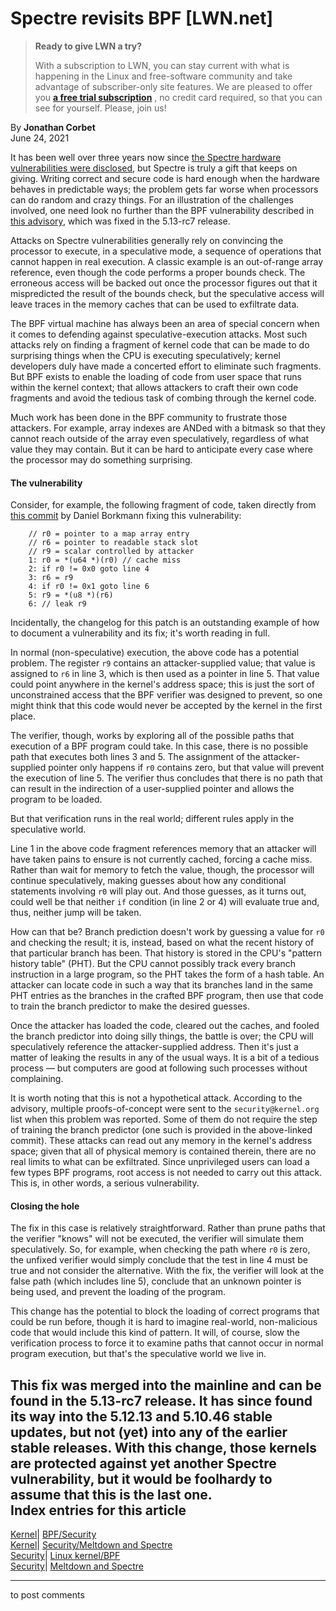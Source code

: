 # Spectre revisits BPF [LWN.net]

> **Ready to give LWN a try?**
> 
> With a subscription to LWN, you can stay current with what is happening in the Linux and free-software community and take advantage of subscriber-only site features. We are pleased to offer you **[a free trial subscription](https://lwn.net/Promo/nst-trial/claim)** , no credit card required, so that you can see for yourself. Please, join us! 

By **Jonathan Corbet**  
June 24, 2021 

It has been well over three years now since [the Spectre hardware vulnerabilities were disclosed](/Articles/742702/), but Spectre is truly a gift that keeps on giving. Writing correct and secure code is hard enough when the hardware behaves in predictable ways; the problem gets far worse when processors can do random and crazy things. For an illustration of the challenges involved, one need look no further than the BPF vulnerability described in [this advisory](/ml/oss-security/CAHMfzJkhZ01FG62sfMdXayK_NwD3g=5NcpGmg+-PVZLBpjJ9Fw@mail.gmail.com/), which was fixed in the 5.13-rc7 release. 

Attacks on Spectre vulnerabilities generally rely on convincing the processor to execute, in a speculative mode, a sequence of operations that cannot happen in real execution. A classic example is an out-of-range array reference, even though the code performs a proper bounds check. The erroneous access will be backed out once the processor figures out that it mispredicted the result of the bounds check, but the speculative access will leave traces in the memory caches that can be used to exfiltrate data. 

The BPF virtual machine has always been an area of special concern when it comes to defending against speculative-execution attacks. Most such attacks rely on finding a fragment of kernel code that can be made to do surprising things when the CPU is executing speculatively; kernel developers duly have made a concerted effort to eliminate such fragments. But BPF exists to enable the loading of code from user space that runs within the kernel context; that allows attackers to craft their own code fragments and avoid the tedious task of combing through the kernel code. 

Much work has been done in the BPF community to frustrate those attackers. For example, array indexes are ANDed with a bitmask so that they cannot reach outside of the array even speculatively, regardless of what value they may contain. But it can be hard to anticipate every case where the processor may do something surprising. 

#### The vulnerability

Consider, for example, the following fragment of code, taken directly from [this commit](https://git.kernel.org/pub/scm/linux/kernel/git/torvalds/linux.git/patch/?id=9183671af6dbf60a1219371d4ed73e23f43b49db) by Daniel Borkmann fixing this vulnerability: 
    
    
        // r0 = pointer to a map array entry
        // r6 = pointer to readable stack slot
        // r9 = scalar controlled by attacker
        1: r0 = *(u64 *)(r0) // cache miss
        2: if r0 != 0x0 goto line 4
        3: r6 = r9
        4: if r0 != 0x1 goto line 6
        5: r9 = *(u8 *)(r6)
        6: // leak r9
    

Incidentally, the changelog for this patch is an outstanding example of how to document a vulnerability and its fix; it's worth reading in full. 

In normal (non-speculative) execution, the above code has a potential problem. The register `r9` contains an attacker-supplied value; that value is assigned to `r6` in line 3, which is then used as a pointer in line 5. That value could point anywhere in the kernel's address space; this is just the sort of unconstrained access that the BPF verifier was designed to prevent, so one might think that this code would never be accepted by the kernel in the first place. 

The verifier, though, works by exploring all of the possible paths that execution of a BPF program could take. In this case, there is no possible path that executes both lines 3 and 5. The assignment of the attacker-supplied pointer only happens if `r0` contains zero, but that value will prevent the execution of line 5. The verifier thus concludes that there is no path that can result in the indirection of a user-supplied pointer and allows the program to be loaded. 

But that verification runs in the real world; different rules apply in the speculative world. 

Line 1 in the above code fragment references memory that an attacker will have taken pains to ensure is not currently cached, forcing a cache miss. Rather than wait for memory to fetch the value, though, the processor will continue speculatively, making guesses about how any conditional statements involving `r0` will play out. And those guesses, as it turns out, could well be that neither `if` condition (in line 2 or 4) will evaluate true and, thus, neither jump will be taken. 

How can that be? Branch prediction doesn't work by guessing a value for `r0` and checking the result; it is, instead, based on what the recent history of that particular branch has been. That history is stored in the CPU's "pattern history table" (PHT). But the CPU cannot possibly track every branch instruction in a large program, so the PHT takes the form of a hash table. An attacker can locate code in such a way that its branches land in the same PHT entries as the branches in the crafted BPF program, then use that code to train the branch predictor to make the desired guesses. 

Once the attacker has loaded the code, cleared out the caches, and fooled the branch predictor into doing silly things, the battle is over; the CPU will speculatively reference the attacker-supplied address. Then it's just a matter of leaking the results in any of the usual ways. It is a bit of a tedious process — but computers are good at following such processes without complaining. 

It is worth noting that this is not a hypothetical attack. According to the advisory, multiple proofs-of-concept were sent to the `security@kernel.org` list when this problem was reported. Some of them do not require the step of training the branch predictor (one such is provided in the above-linked commit). These attacks can read out any memory in the kernel's address space; given that all of physical memory is contained therein, there are no real limits to what can be exfiltrated. Since unprivileged users can load a few types BPF programs, root access is not needed to carry out this attack. This is, in other words, a serious vulnerability. 

#### Closing the hole

The fix in this case is relatively straightforward. Rather than prune paths that the verifier "knows" will not be executed, the verifier will simulate them speculatively. So, for example, when checking the path where `r0` is zero, the unfixed verifier would simply conclude that the test in line 4 must be true and not consider the alternative. With the fix, the verifier will look at the false path (which includes line 5), conclude that an unknown pointer is being used, and prevent the loading of the program. 

This change has the potential to block the loading of correct programs that could be run before, though it is hard to imagine real-world, non-malicious code that would include this kind of pattern. It will, of course, slow the verification process to force it to examine paths that cannot occur in normal program execution, but that's the speculative world we live in. 

This fix was merged into the mainline and can be found in the 5.13-rc7 release. It has since found its way into the 5.12.13 and 5.10.46 stable updates, but not (yet) into any of the earlier stable releases. With this change, those kernels are protected against yet another Spectre vulnerability, but it would be foolhardy to assume that this is the last one.  
Index entries for this article  
---  
[Kernel](/Kernel/Index)| [BPF/Security](/Kernel/Index#BPF-Security)  
[Kernel](/Kernel/Index)| [Security/Meltdown and Spectre](/Kernel/Index#Security-Meltdown_and_Spectre)  
[Security](/Security/Index/)| [Linux kernel/BPF](/Security/Index/#Linux_kernel-BPF)  
[Security](/Security/Index/)| [Meltdown and Spectre](/Security/Index/#Meltdown_and_Spectre)  
  


* * *

to post comments 
